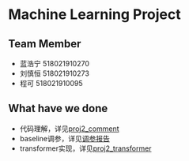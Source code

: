 # Machine Learning Project

## Team Member

- 蓝浩宁 518021910270
- 刘慎恒 518021910273
- 程可 518021910095

## What have we done

- 代码理解，详见[proj2_comment](./proj2_comment.ipynb)
- baseline调参，详见[调参报告](./调参报告.pdf)
- transformer实现，详见[proj2_transformer](./proj2_transformer.ipynb)